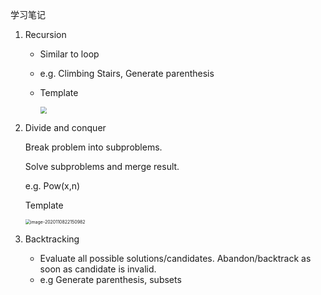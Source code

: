 学习笔记

1. Recursion

   - Similar to loop
   - e.g. Climbing Stairs, Generate parenthesis

   - Template

     <img src="C:\Projects\Learning\Algorithm\homework\algorithm018\week03\RecursionTemplate.png" style="zoom:67%;" />

2. Divide and conquer

   Break problem into subproblems.

   Solve subproblems and merge result.

   e.g. Pow(x,n)

   Template

   <img src="C:\Projects\Learning\Algorithm\homework\algorithm018\week03\DivideAndConquerTemplate.png" alt="image-2020110822150982" style="zoom: 50%;" />

   

3. Backtracking

   - Evaluate all possible solutions/candidates. Abandon/backtrack as soon as candidate is invalid.
   - e.g Generate parenthesis, subsets